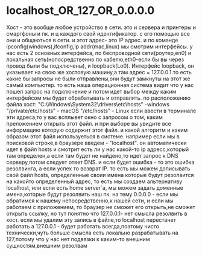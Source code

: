 # localhost_OR_127_OR_0.0.0.0
Хост - это вообще любое устройство в сети. это и сервера и принтеры и смартфоны и пк. и ц каждого свой идентификатор. с его помощью  все они и общаються в сети. и этот адрес- это IP  адрес.  и по команде ipconfig(windows),ifconfig,ip addr(mac,linux) мы смотрим интерфейсы. у нас есть 2 основных интерфейса, по беспроводной  сети(роутер,en0) и локальная сеть(нопосредственно по кабелю,eth0-если бы вы через провод были бы подключены), и loopback(Lo0). Интерфейс loopback, он указывает на свою же хостовую машину,а там адрес = 127.0.0.1.то есть какие бы запросы не были отправлены,они будут замкнуты на этот же самый компьютер. то есть наша операционная система видит что у нас пошел запрос на подключение и потом идет выбор между 
каким интерфейсом мы будет обрабатывать и отправлять. по расположению файла хост: "C:\Windows\System32\drivers\etc\hosts" -windows
"/private/etc/hosts" - macOS
"/etc/hosts"  -  Linux
если ввести в терминале  эти адреса,то у вас всплывет окно с запросом о том, каким преложением открыть этот файл. и при выборе вы увидите все информацию которую содержит этот файл.
и какой алгоритм и каким образом этот файл используеться в системе. например если мы в поисковой строке,в браузере введем - "localhost". он автоматически идет в файл hosts и смотрит есть ли у нас какой-то ip адресс,который там определен,а если там будет не найдено,то идет запрос к DNS серверу,потом следует ответ DNS. и если будет ошибка - то это ошибка резолвинга, а если успех то возврат IP. то есть мы можем дописывать свой файл hosts, определенные своии имена которые будут резолвится на какойто определенный адрес, то есть мы создаем альтернативу localhost, или если есть home server`а, мы можем задать доменные имена,которые будут резолвить наш пк. 
на тему 0.0.0.0 - если мы обратимся к нашему непосредственно,к нашей сети, и если мы работаем с приложением, то браузер не сможет его открыть,не сможет открыть  ссылку,
но тут понятно что 127.0.0.1- нет смысла резолвить в хост. если мы удалим эту запись в файле,то localhost перестанет работать а 127.0.0.1 - будет работать всегда,поэтому чисто технически,чуть больше смысла есть локально разрабатывать на 127,потому что у нас нет подвязки к каким-то внешним сущностям,внешним резолвам  
